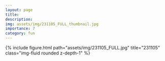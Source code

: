 ```yaml
---
layout: page
title: 
description: 
img: assets/img/231105_FULL_thumbnail.jpg
importance: 7
category: fun
---
```


<div class="row mt-3">
    <!-- Image -->
    <div class="col-sm mt-3 mt-md-0">
        {% include figure.html path="assets/img/231105_FULL.jpg" title="231105" class="img-fluid rounded z-depth-1" %}
    </div>
</div>